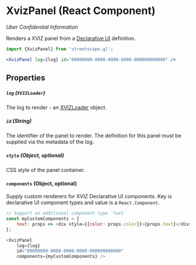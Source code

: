 # XvizPanel (React Component)

*Uber Confidential Information*


Renders a XVIZ panel from a [Declarative UI]() definition.

```jsx
import {XvizPanel} from 'streetscape.gl';

<XvizPanel log={log} id="00000000-0000-0000-0000-000000000000" />

```

## Properties

##### `log` (`XVIZLoader`)

The log to render - an [XVIZLoader](/docs/api-reference/xviz-loader-interface.md) object.

##### `id` (String)

The identifier of the panel to render. The definition for this panel must be supplied via the metadata of the log.

##### `style` (Object, optional)

CSS style of the panel container.

#### `components` (Object, optional)

Supply custom renderers for XVIZ Declarative UI components. Key is declarative UI component types and value is a `React.Component`.

```js
// Support an additional component type `text`
const myCustomComponents = {
    text: props => <div style={{color: props.color}}>{props.text}</div>
};

<XvizPanel
    log={log}
    id="00000000-0000-0000-0000-000000000000"
    components={myCustomComponents} />
```

